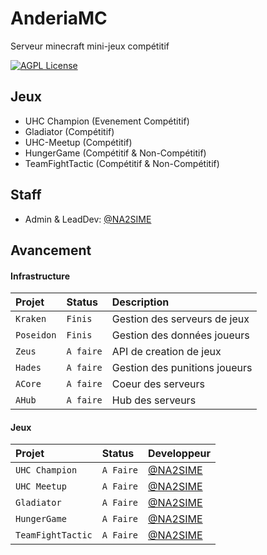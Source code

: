 
# AnderiaMC

Serveur minecraft mini-jeux compétitif

[![AGPL License](https://img.shields.io/badge/license-AGPL-blue.svg)](http://www.gnu.org/licenses/agpl-3.0)


## Jeux

- UHC Champion (Evenement Compétitif)
- Gladiator (Compétitif)
- UHC-Meetup (Compétitif)
- HungerGame (Compétitif & Non-Compétitif)
- TeamFightTactic (Compétitif & Non-Compétitif)


## Staff

- Admin & LeadDev: [@NA2SIME](https://github.com/na2sime)


## Avancement

#### Infrastructure

| Projet | Status     | Description                |
| :-------- | :------- | :------------------------- |
| `Kraken` | `Finis` | Gestion des serveurs de jeux |
| `Poseidon` | `Finis` | Gestion des données joueurs |
| `Zeus` | `A faire` | API de creation de jeux |
| `Hades` | `A faire` | Gestion des punitions joueurs |
| `ACore` | `A faire` | Coeur des serveurs |
| `AHub` | `A faire` | Hub des serveurs |

#### Jeux

| Projet | Status     | Developpeur                |
| :-------- | :------- | :-------------------------------- |
| `UHC Champion`      | `A Faire` | [@NA2SIME](https://github.com/na2sime) |
| `UHC Meetup`      | `A Faire` | [@NA2SIME](https://github.com/na2sime) |
| `Gladiator`      | `A Faire` | [@NA2SIME](https://github.com/na2sime) |
| `HungerGame`      | `A Faire` | [@NA2SIME](https://github.com/na2sime) |
| `TeamFightTactic`      | `A Faire` | [@NA2SIME](https://github.com/na2sime) |

